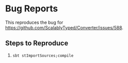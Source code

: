 # Bug Reports

This reproduces the bug for https://github.com/ScalablyTyped/Converter/issues/588.

## Steps to Reproduce

1. `sbt stImportSources;compile`
